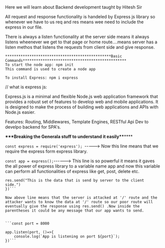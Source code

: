Here we will learn about Backend development taught by Hitesh Sir

All request and response functionality is handeled by Express js library so whenever we have to us req and res means wee need to include the express in our file.

There is always a listen functionality at the server side means it always listens wheenever we get to that page or home route....means server has a listen methos that listens the requests from client side and give response.

```
************************************************Basic Commands***********************************************
To start the node app: npm init
This command is used to create a node app

To install Express: npm i express
```

// what is express js:

Express.js is a minimal and flexible Node.js web application framework that provides a robust set of features to develop web and mobile applications. It is designed to make the process of building web applications and APIs with Node.js easier.

Features: Routing, Middlewares, Template Engines, RESTful Api Dev to develpo backend for SPA's.

************\*\*\*************Breaking the Generala stuff to understand it easily**************\*\***************

```const express = require('express'); ```-----> Now this line means that we require the express form express library.

```const app = express();```------> This line is so powerful it means it gaves the all power of express library to a variable name app and now this variable can perform all functionalities of express like get, post, delete etc.

```app.get('/', (req, res)=>{
res.send("This is the data that is send by server to the client side.")
})```

Now above line means that the server is attacked at '/' route and the attacker wants to know the data at '/' route so our poor route will eventually give the response using res.send() .Now inside the parentheses it could be any message that our app wants to send.


```const port = 8000

app.listen(port, ()=>{
    console.log(`App is listening on port ${port}`);
})```